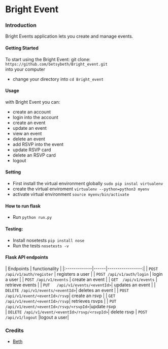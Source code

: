 
# Bright Event
### Introduction
Bright Events application lets you create and manage events.
#### Getting Started
To start using the Bright Event:
git clone:
`https://github.com/betsybeth/Bright_event.git`  
into your computer
* change your directory into `cd Bright_event`
#### Usage
with Bright Event you can:
* create an account
* login into the account
* create an event
* update an event
* view an event
* delete an event
* add RSVP into the event
* update RSVP card
* delete an RSVP card
* logout
#### Setting
* First install the virtual environment globally `sudo pip instal virtualenv`
* create the virtual enviroment `virtualenv --python=python3 myenv`
* activate virtual environment `source myenv/bin/activate`
#### How to run flask
* Run  `python run.py`

#### Testing:
* Install nosetests `pip install nose`
* Run the tests `nosetests -v`
#### Flask API endpoints

|  Endpoints      |     functionality    |
|:-------------|------|-----------------:|
| `POST /api/v1/auth/register` |  registers a user  |
| `POST /api/v1/auth/login`   |  login a user       |
| `POST /api/v1/events`       | create an event    |
| `GET  /api/v1/events`       | retrieve events     |
| `PUT   /api/v1/events/<eventId>`| updates an event |
| `DELETE /api/v1/events/<eventId>`| deletes an event |
| `POST /api/v1/event/<eventId>/rsvp`| create an rsvp |
| `GET /api/v1/event/<eventId>/rsvp`| retrieves rsvps |
| `PUT /api/v1/event/<eventId>/rsvp/<rsvpId>`|update rsvp              
| `DELETE /api/v1/event/<eventId>/rsvp/<rsvpId>`| delete rsvp
| `POST /api/v1/logout` |logout a user|

### Credits
* [Beth][1]

[1]: https://github.com/betsybeth
